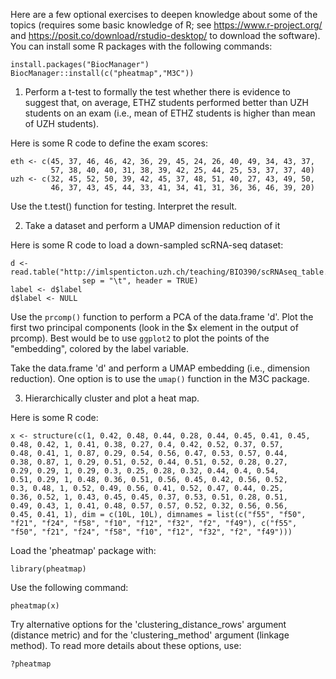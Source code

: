 Here are a few optional exercises to deepen knowledge about some of the topics (requires some basic knowledge of R; see https://www.r-project.org/ and https://posit.co/download/rstudio-desktop/ to download the software). You can install some R packages with the following commands:

```
install.packages("BiocManager")
BiocManager::install(c("pheatmap","M3C"))
```

1. Perform a t-test to formally the test whether there is evidence to suggest that, on average, ETHZ students performed better than UZH students on an exam (i.e., mean of ETHZ students is higher than mean of UZH students).

Here is some R code to define the exam scores:

```
eth <- c(45, 37, 46, 46, 42, 36, 29, 45, 24, 26, 40, 49, 34, 43, 37,
         57, 38, 40, 40, 31, 38, 39, 42, 25, 44, 25, 53, 37, 37, 40)
uzh <- c(32, 45, 52, 50, 39, 42, 45, 37, 48, 51, 40, 27, 43, 49, 50,
         46, 37, 43, 45, 44, 33, 41, 34, 41, 31, 36, 36, 46, 39, 20)
```

Use the t.test() function for testing. Interpret the result.


2. Take a dataset and perform a UMAP dimension reduction of it

Here is some R code to load a down-sampled scRNA-seq dataset:

```
d <- read.table("http://imlspenticton.uzh.ch/teaching/BIO390/scRNAseq_table.txt", 
                sep = "\t", header = TRUE)
label <- d$label
d$label <- NULL
```

Use the `prcomp()` function to perform a PCA of the data.frame 'd'. Plot the first
two principal components (look in the $x element in the output of prcomp). Best
would be to use `ggplot2` to plot the points of the "embedding", colored by the
label variable.

Take the data.frame 'd' and perform a UMAP embedding (i.e., dimension reduction).
One option is to use the `umap()` function in the M3C package.

3. Hierarchically cluster and plot a heat map.

Here is some R code:

```
x <- structure(c(1, 0.42, 0.48, 0.44, 0.28, 0.44, 0.45, 0.41, 0.45, 
0.48, 0.42, 1, 0.41, 0.38, 0.27, 0.4, 0.42, 0.52, 0.37, 0.57, 
0.48, 0.41, 1, 0.87, 0.29, 0.54, 0.56, 0.47, 0.53, 0.57, 0.44, 
0.38, 0.87, 1, 0.29, 0.51, 0.52, 0.44, 0.51, 0.52, 0.28, 0.27, 
0.29, 0.29, 1, 0.29, 0.3, 0.25, 0.28, 0.32, 0.44, 0.4, 0.54, 
0.51, 0.29, 1, 0.48, 0.36, 0.51, 0.56, 0.45, 0.42, 0.56, 0.52, 
0.3, 0.48, 1, 0.52, 0.49, 0.56, 0.41, 0.52, 0.47, 0.44, 0.25, 
0.36, 0.52, 1, 0.43, 0.45, 0.45, 0.37, 0.53, 0.51, 0.28, 0.51, 
0.49, 0.43, 1, 0.41, 0.48, 0.57, 0.57, 0.52, 0.32, 0.56, 0.56, 
0.45, 0.41, 1), dim = c(10L, 10L), dimnames = list(c("f55", "f50", 
"f21", "f24", "f58", "f10", "f12", "f32", "f2", "f49"), c("f55", 
"f50", "f21", "f24", "f58", "f10", "f12", "f32", "f2", "f49")))
```

Load the 'pheatmap' package with:

```
library(pheatmap)
```

Use the following command:

```
pheatmap(x)
```

Try alternative options for the 'clustering_distance_rows' argument (distance metric)
and for the 'clustering_method' argument (linkage method). To read more details
about these options, use:

```
?pheatmap
```

